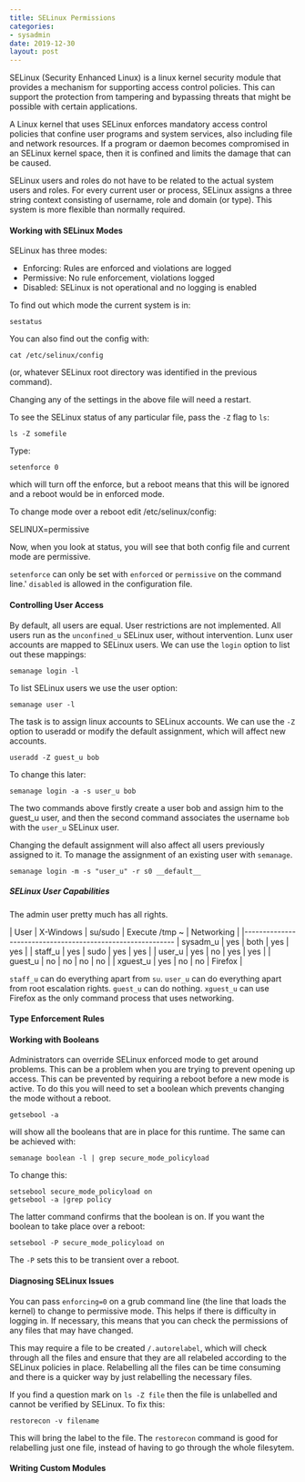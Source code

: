 ```yaml
---
title: SELinux Permissions
categories:
- sysadmin
date: 2019-12-30
layout: post
---
```


SELinux (Security Enhanced Linux) is a linux kernel security module that provides a mechanism for supporting access control policies. This can support the protection from tampering and bypassing threats that might be possible with certain applications.

A Linux kernel that uses SELinux enforces mandatory access control policies that confine user programs and system services, also including file and network resources. If a program or daemon becomes compromised in an SELinux kernel space, then it is confined and limits the damage that can be caused.

SELinux users and roles do not have to be related to the actual system users and roles. For every current user or process, SELinux assigns a three string context consisting of username, role and domain (or type). This system is more flexible than normally required.

#### Working with SELinux Modes
SELinux has three modes:
- Enforcing: Rules are enforced and violations are logged
- Permissive: No rule enforcement, violations logged
- Disabled: SELinux is not operational and no logging is enabled

To find out which mode the current system is in:

    sestatus

You can also find out the config with:

    cat /etc/selinux/config

(or, whatever SELinux root directory was identified in the previous command).

Changing any of the settings in the above file will need a restart.

To see the SELinux status of any particular file, pass the ```-Z``` flag to ```ls```:

    ls -Z somefile 

Type:

    setenforce 0

which will turn off the enforce, but a reboot means that this will be ignored and a reboot would be in enforced mode. 

To change mode over a reboot edit /etc/selinux/config:

   SELINUX=permissive

Now, when you look at status, you will see that both config file and current mode are permissive.

```setenforce``` can only be set with ```enforced``` or ```permissive``` on the command line.' ```disabled``` is allowed in the configuration file. 


#### Controlling User Access
By default, all users are equal. User restrictions are not implemented. All users run as the ```unconfined_u``` SELinux user, without intervention. Lunx user accounts are mapped to SELinux users. We can use the ```login``` option to list out these mappings:

    semanage login -l 

To list SELinux users we use the user option:

    semanage user -l 

The task is to assign linux accounts to SELinux accounts. We can use the ```-Z``` option to useradd or modify the default assignment, which will affect new accounts. 

    useradd -Z guest_u bob

To change this later:

    semanage login -a -s user_u bob

The two commands above firstly create a user bob and assign him to the guest_u user, and then the second command associates the username ```bob``` with the ```user_u``` SELinux user.

Changing the default assignment will also affect all users previously assigned to it. To manage the assignment of an existing user with ```semanage```. 

    semanage login -m -s "user_u" -r s0 __default__

##### SELinux User Capabilities

The admin user pretty much has all rights. 

| User | X-Windows | su/sudo | Execute /tmp ~ | Networking |
|-----------------------------------------------------------
| sysadm_u | yes | both | yes | yes | 
| staff_u | yes | sudo | yes | yes |
| user_u | yes | no | yes | yes | 
| guest_u | no | no | no | no | 
| xguest_u | yes | no | no | Firefox | 

```staff_u``` can do everything apart from ```su```. ```user_u``` can do everything apart from root escalation rights. ```guest_u``` can do nothing. ```xguest_u``` can use Firefox as the only command process that uses networking. 

#### Type Enforcement Rules

#### Working with Booleans
Administrators can override SELinux enforced mode to get around problems. This can be a problem when you are trying to prevent opening up access. This can be prevented by requiring a reboot before a new mode is active. To do this you will need to set a boolean which prevents changing the mode without a reboot. 

    getsebool -a 

will show all the booleans that are in place for this runtime. The same can be achieved with:

    semanage boolean -l | grep secure_mode_policyload

To change this: 

    setsebool secure_mode_policyload on 
    getsebool -a |grep policy

The latter command confirms that the boolean is on. 
If you want the boolean to take place over a reboot:

    setsebool -P secure_mode_policyload on

The ```-P``` sets this to be transient over a reboot. 


#### Diagnosing SELinux Issues

You can pass ```enforcing=0``` on a grub command line (the line that loads the kernel) to change to permissive mode. This helps if there is difficulty in logging in. If necessary, this means that you can check the permissions of any files that may have changed. 

This may require a file to be created ```/.autorelabel```, which will check through all the files and ensure that they are all relabeled according to the SELinux policies in place. Relabelling all the files can be time consuming and there is a quicker way by just relabelling the necessary files. 

If you find a question mark on ```ls -Z file``` then the file is unlabelled and cannot be verified by SELinux. To fix this:

    restorecon -v filename 

This will bring the label to the file. The ```restorecon``` command is good for relabelling just one file, instead of having to go through the whole filesytem. 



#### Writing Custom Modules


